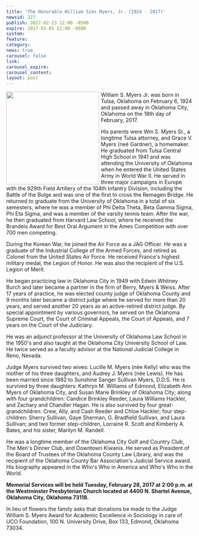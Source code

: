 ```yaml
---
title: 'The Honorable William Sims Myers, Jr. (1924 - 2017)'
newsid: 227
publish: 2017-02-23 12:00 -0500
expire: 2017-03-01 12:00 -0500
system: 
feature: 
category: 
news: true
carousel: false
link: 
carousel_expire: 
carousel_content: 
layout: post
---
```

<img style="float: left; height: 250px; margin-right: 5px; margin-bottom: 0px;" src="http://www.oscn.net/images/news/judge-myers.jpg" />
<p>William S. Myers Jr. was born in Tulsa, Oklahoma on February 6, 1924 and passed away in Oklahoma City, Oklahoma on the 18th day of February, 2017.</p>
<p>His parents were Wm S. Myers Sr., a longtime Tulsa attorney, and Grace V. Myers (neé Gardner), a homemaker. He graduated from Tulsa Central High School in 1941 and was attending the University of Oklahoma when he entered the United States Army in World War II. He served in three major campaigns in Europe with the 929th Field Artillery of the 104th Infantry Division, including the Battle of the Bulge and was one of the first to cross the Remagen Bridge. He returned to graduate from the University of Oklahoma in a total of six semesters, where he was a member of Phi Delta Theta, Beta Gamma Sigma, Phi Eta Sigma, and was a member of the varsity tennis team. After the war, he then graduated from Harvard Law School, where he received the Brandeis Award for Best Oral Argument in the Ames Competition with over 700 men competing.</p>
<p>During the Korean War, he joined the Air Force as a JAG Officer. He was a graduate of the Industrial College of the Armed Forces, and retired as Colonel from the United States Air Force. He received France's highest military medal, the Legion of Honor. He was also the recipient of the U.S. Legion of Merit.</p>
<p>He began practicing law in Oklahoma City in 1949 with Edwin Whitney Burch and later became a partner in the firm of Berry, Myers &amp; Weiss. After 17 years of practice, he was elected county judge of Oklahoma County and 9 months later became a district judge where he served for more than 20 years, and served another 20 years as an active-retired district judge. By special appointment by various governors, he served on the Oklahoma Supreme Court, the Court of Criminal Appeals, the Court of Appeals, and 7 years on the Court of the Judiciary.</p>
<p>He was an adjunct professor at the University of Oklahoma Law School in the 1950's and also taught at the Oklahoma City University School of Law. He twice served as a faculty advisor at the National Judicial College in Reno, Nevada.</p>
<p>Judge Myers survived two wives: Lucille M. Myers (née Kelly) who was the mother of his three daughters, and Audrey J. Myers (née Lewis). He has been married since 1982 to Sunshine Sanger Sullivan Myers, D.D.S. He is survived by three daughters: Kathryn M. Williams of Edmond, Elizabeth Ann Myers of Oklahoma City, and Susan Marie Brinkley of Oklahoma City; along with four grandchildren: Candice Brinkley Reeder, Laura Williams Hackler, and Zachary and Chandler Hagan. He is also survived by four great-grandchildren: Crew, Ally, and Cash Reeder and Chloe Hackler; four step-children: Sherry Sullivan, Gaye Sherman, G. Bradfield Sullivan, and Laura Sullivan; and two former step-children, Lorraine R. Scott and Kimberly A. Bates, and his sister, Marilyn M. Randell.</p>
<p>He was a longtime member of the Oklahoma City Golf and Country Club, The Men's Dinner Club, and Downtown Kiwanis. He served as President of the Board of Trustees of the Oklahoma County Law Library, and was the recipient of the Oklahoma County Bar Association's Judicial Service award. His biography appeared in the Who's Who in America and Who's Who in the World.</p>
<p><strong>Memorial Services will be held Tuesday, February 28, 2017 at 2:00 p.m. at the Westminster Presbyterian Church located at 4400 N. Shartel Avenue, Oklahoma City, Oklahoma 73118.</strong></p>
<p>In lieu of flowers the family asks that donations be made to the Judge William S. Myers Award for Academic Excellence in Sociology in care of UCO Foundation, 100 N. University Drive, Box 133, Edmond, Oklahoma 73034.</p>